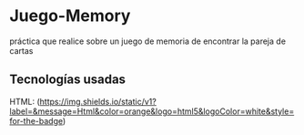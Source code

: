# Juego-Memory

  práctica que realice sobre un juego de memoria de encontrar la pareja de cartas

## Tecnologías usadas

  HTML: (https://img.shields.io/static/v1?label=&message=Html&color=orange&logo=html5&logoColor=white&style=for-the-badge)
